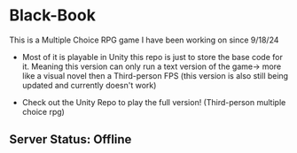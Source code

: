 # Black-Book

This is a Multiple Choice RPG game I have been working on since 9/18/24

- Most of it is playable in Unity this repo is just to store the base code for it.
Meaning this version can only run a text version of the game-> more like a visual novel 
then a Third-person FPS (this version is also still being updated and currently doesn't work)

* Check out the Unity Repo to play the full version! (Third-person multiple choice rpg)

## Server Status: Offline
